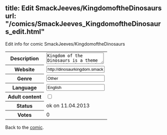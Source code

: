 title: Edit SmackJeeves/KingdomoftheDinosaurs
url: "/comics/SmackJeeves_KingdomoftheDinosaurs_edit.html"
---
Edit info for comic SmackJeeves/KingdomoftheDinosaurs

<form name="comic" action="http://gaepostmail.appengine.com/comic" name="post">
<table class="comicinfo">
<tr>
<th>Description</th><td><textarea name="description">Kingdom of the Dinosaurs is a theme park ride through the magical world of video game and pop-culture parody. If there's a bright center in the webcomic universe, you're on the comic that's farthest from. Updates sporadically.</textarea></td>
</tr>
<tr>
<th>Website</th><td><input type="text" name="url" value="http://dinosaurkingdom.smackjeeves.com/comics/"/></td>
</tr>
<tr>
<th>Genre</th><td><input type="text" name="genre" value="Other"/></td>
</tr>
<tr>
<th>Language</th><td><input type="text" name="language" value="English"/></td>
</tr>
<tr>
<th>Adult content</th><td><input type="checkbox" name="adult" value="adult" /></td>
</tr>
<tr>
<th>Status</th><td>ok on 11.04.2013</td>
</tr>
<tr>
<th>Votes</th><td>0</div></td>
</tr>
</table>
</form>

Back to the [comic](/comics/SmackJeeves_KingdomoftheDinosaurs.html).

